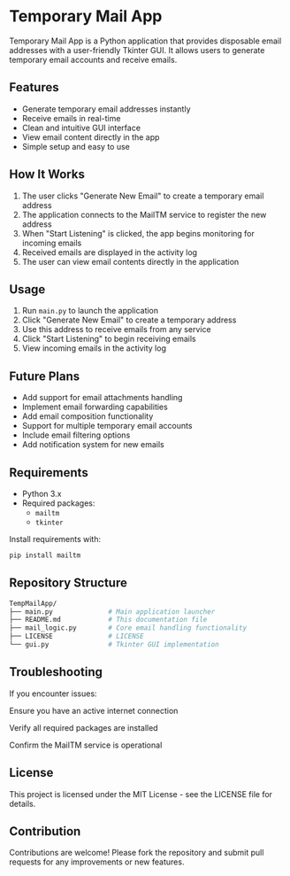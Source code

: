 # Temporary Mail App

Temporary Mail App is a Python application that provides disposable email addresses with a user-friendly Tkinter GUI. It allows users to generate temporary email accounts and receive emails.

## Features

- Generate temporary email addresses instantly
- Receive emails in real-time
- Clean and intuitive GUI interface
- View email content directly in the app
- Simple setup and easy to use

## How It Works

1. The user clicks "Generate New Email" to create a temporary email address
2. The application connects to the MailTM service to register the new address
3. When "Start Listening" is clicked, the app begins monitoring for incoming emails
4. Received emails are displayed in the activity log
5. The user can view email contents directly in the application

## Usage

1. Run `main.py` to launch the application
2. Click "Generate New Email" to create a temporary address
3. Use this address to receive emails from any service
4. Click "Start Listening" to begin receiving emails
5. View incoming emails in the activity log

## Future Plans

- Add support for email attachments handling
- Implement email forwarding capabilities
- Add email composition functionality
- Support for multiple temporary email accounts
- Include email filtering options
- Add notification system for new emails

## Requirements

- Python 3.x
- Required packages:
  - `mailtm`
  - `tkinter`

Install requirements with:
```python
pip install mailtm
```

## Repository Structure
```bash
TempMailApp/
├── main.py              # Main application launcher
├── README.md            # This documentation file
├── mail_logic.py        # Core email handling functionality
├── LICENSE              # LICENSE
└── gui.py               # Tkinter GUI implementation

```

## Troubleshooting
If you encounter issues:

Ensure you have an active internet connection

Verify all required packages are installed

Confirm the MailTM service is operational

## License
This project is licensed under the MIT License - see the LICENSE file for details.

## Contribution
Contributions are welcome! Please fork the repository and submit pull requests for any improvements or new features.
